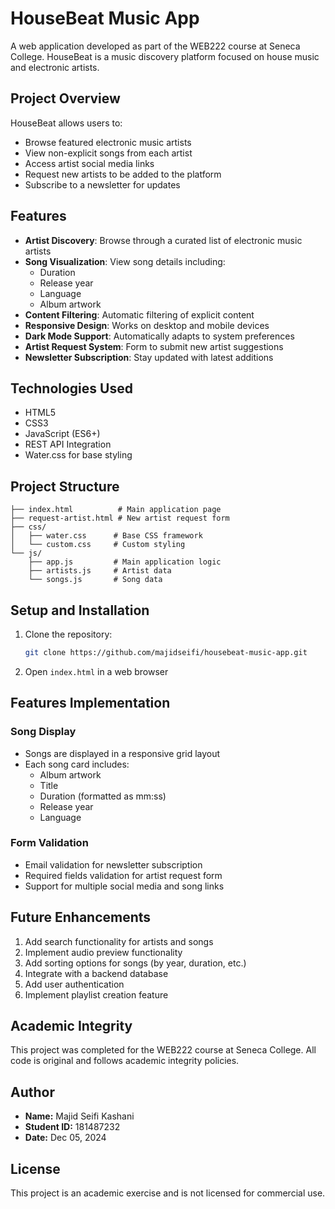 # HouseBeat Music App

A web application developed as part of the WEB222 course at Seneca College. HouseBeat is a music discovery platform focused on house music and electronic artists.

## Project Overview

HouseBeat allows users to:
- Browse featured electronic music artists
- View non-explicit songs from each artist
- Access artist social media links
- Request new artists to be added to the platform
- Subscribe to a newsletter for updates

## Features

- **Artist Discovery**: Browse through a curated list of electronic music artists
- **Song Visualization**: View song details including:
  - Duration
  - Release year
  - Language
  - Album artwork
- **Content Filtering**: Automatic filtering of explicit content
- **Responsive Design**: Works on desktop and mobile devices
- **Dark Mode Support**: Automatically adapts to system preferences
- **Artist Request System**: Form to submit new artist suggestions
- **Newsletter Subscription**: Stay updated with latest additions

## Technologies Used

- HTML5
- CSS3
- JavaScript (ES6+)
- REST API Integration
- Water.css for base styling

## Project Structure

```
├── index.html          # Main application page
├── request-artist.html # New artist request form
├── css/
│   ├── water.css      # Base CSS framework
│   └── custom.css     # Custom styling
└── js/
    ├── app.js         # Main application logic
    ├── artists.js     # Artist data
    └── songs.js       # Song data
```

## Setup and Installation

1. Clone the repository:
   ```bash
   git clone https://github.com/majidseifi/housebeat-music-app.git
   ```
2. Open `index.html` in a web browser

## Features Implementation

### Song Display
- Songs are displayed in a responsive grid layout
- Each song card includes:
  - Album artwork
  - Title
  - Duration (formatted as mm:ss)
  - Release year
  - Language

### Form Validation
- Email validation for newsletter subscription
- Required fields validation for artist request form
- Support for multiple social media and song links

## Future Enhancements

1. Add search functionality for artists and songs
2. Implement audio preview functionality
3. Add sorting options for songs (by year, duration, etc.)
4. Integrate with a backend database
5. Add user authentication
6. Implement playlist creation feature

## Academic Integrity

This project was completed for the WEB222 course at Seneca College. All code is original and follows academic integrity policies.

## Author

- **Name:** Majid Seifi Kashani
- **Student ID:** 181487232
- **Date:** Dec 05, 2024

## License

This project is an academic exercise and is not licensed for commercial use.
